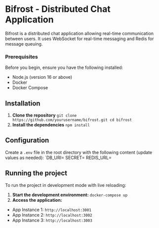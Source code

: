 # Bifrost - Distributed Chat Application

Bifrost is a distributed chat application allowing real-time communication between users. It uses WebSocket for real-time messaging and Redis for message queuing.

### Prerequisites

Before you begin, ensure you have the following installed:

* Node.js (version 16 or above)
* Docker
* Docker Compose

## Installation

1. **Clone the repository**
`git clone https://github.com/yourusername/bifrost.git
cd bifrost`
2. **Install the dependencies**
`npm install`

## Configuration
Create a `.env` file in the root directory with the following content (update values as needed):
`DB_URI=
SECRET=
REDIS_URL=

## Running the project
To run the project in development mode with live reloading:

1. **Start the development environment:**
`docker-compose up`
2. **Access the application:** 
* App Instance 1: `http://localhost:3001`
* App Instance 2: `http://localhost:3002`
* App Instance 3: `http://localhost:3003`